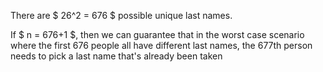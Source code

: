 There are $ 26^2 = 676 $ possible unique last names.

If $ n = 676+1 $, then we can guarantee that in the worst case scenario where the first 676 people all have different last names, the 677th person needs to pick a last name that's already been taken
